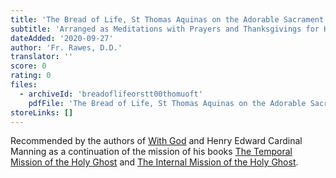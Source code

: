 ```yaml
---
title: 'The Bread of Life, St Thomas Aquinas on the Adorable Sacrament of the Altar'
subtitle: 'Arranged as Meditations with Prayers and Thanksgivings for Holy Communion'
dateAdded: '2020-09-27'
author: 'Fr. Rawes, D.D.'
translator: ''
score: 0
rating: 0
files:
  - archiveId: 'breadoflifeorstt00thomuoft'
    pdfFile: 'The Bread of Life, St Thomas Aquinas on the Adorable Sacrament of the Altar.pdf'
storeLinks: []
---
```


Recommended by the authors of [With God](/books/with-god-a-book-of-prayers-and-reflections-by-fr-lasance.html) and Henry Edward Cardinal Manning as a continuation of the mission of his books [The Temporal Mission of the Holy Ghost](/books/the-temporal-mission-of-the-holy-ghost.html) and [The Internal Mission of the Holy Ghost](/books/the-internal-mission-of-the-holy-ghost.html).